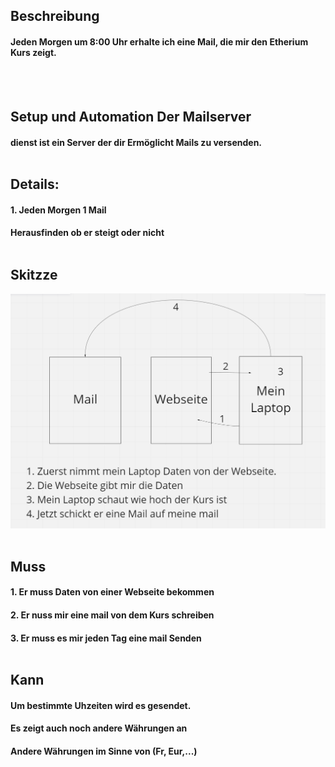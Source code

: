 ## Beschreibung
#### Jeden Morgen um 8:00 Uhr erhalte ich eine Mail, die mir den Etherium Kurs zeigt. 
<br><br>

## Setup und Automation Der Mailserver
#### dienst ist ein Server der dir Ermöglicht Mails zu versenden. <br> <br>

## Details:
#### 1. Jeden Morgen 1 Mail
#### Herausfinden ob er steigt oder nicht <br> <br>

## Skitzze

![](/Screenshot%202022-07-04%20133816.png) <br> <br>

## Muss

#### 1. Er muss Daten von einer Webseite bekommen
#### 2. Er nuss mir eine mail von dem Kurs schreiben
#### 3. Er muss es mir jeden Tag eine mail Senden <br> <br>


## Kann

#### Um bestimmte Uhzeiten wird es gesendet.
#### Es zeigt auch noch andere Währungen an
#### Andere Währungen im Sinne von (Fr, Eur,...)
